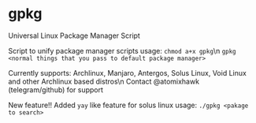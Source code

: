 # gpkg
Universal Linux Package Manager Script

Script to unify package manager scripts
usage: 
`chmod a+x gpkg`\n
`gpkg <normal things that you pass to default package manager>`

Currently supports: Archlinux, Manjaro, Antergos, Solus Linux, Void Linux and other Archlinux based distros\n
Contact @atomixhawk (telegram/github) for support

New feature!! Added `yay` like feature for solus linux
usage: `./gpkg <pakage to search>`
